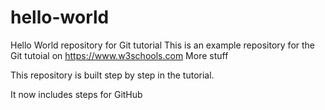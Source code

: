 # hello-world
Hello World repository for Git tutorial
This is an example repository for the Git tutoial on https://www.w3schools.com
More stuff

This repository is built step by step in the tutorial.

It now includes steps for GitHub
